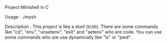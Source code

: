 Project Minishell in C

Usage :
    ./mysh

Description :
     This project is like a shell (tcsh).
     There are some commands like "cd", "env", "unsetenv", "exit" and "setenv" who are code.
     You can use some commands who are use dynamically like "ls" or "pwd".